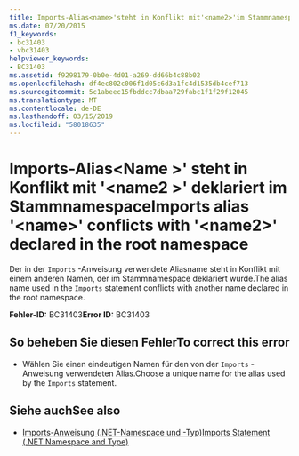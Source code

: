 ```yaml
---
title: Imports-Alias<name>'steht in Konflikt mit'<name2>'im Stammnamespace deklariert
ms.date: 07/20/2015
f1_keywords:
- bc31403
- vbc31403
helpviewer_keywords:
- BC31403
ms.assetid: f9298179-0b0e-4d01-a269-dd66b4c88b02
ms.openlocfilehash: df4ec802c006f1d05c6d3a1fc4d1535db4cef713
ms.sourcegitcommit: 5c1abeec15fbddcc7dbaa729fabc1f1f29f12045
ms.translationtype: MT
ms.contentlocale: de-DE
ms.lasthandoff: 03/15/2019
ms.locfileid: "58018635"
---
```

# <a name="imports-alias-name-conflicts-with-name2-declared-in-the-root-namespace"></a><span data-ttu-id="efa92-102">Imports-Alias\<Name >' steht in Konflikt mit '\<name2 >' deklariert im Stammnamespace</span><span class="sxs-lookup"><span data-stu-id="efa92-102">Imports alias '\<name>' conflicts with '\<name2>' declared in the root namespace</span></span>
<span data-ttu-id="efa92-103">Der in der `Imports` -Anweisung verwendete Aliasname steht in Konflikt mit einem anderen Namen, der im Stammnamespace deklariert wurde.</span><span class="sxs-lookup"><span data-stu-id="efa92-103">The alias name used in the `Imports` statement conflicts with another name declared in the root namespace.</span></span>  
  
 <span data-ttu-id="efa92-104">**Fehler-ID:** BC31403</span><span class="sxs-lookup"><span data-stu-id="efa92-104">**Error ID:** BC31403</span></span>  
  
## <a name="to-correct-this-error"></a><span data-ttu-id="efa92-105">So beheben Sie diesen Fehler</span><span class="sxs-lookup"><span data-stu-id="efa92-105">To correct this error</span></span>  
  
-   <span data-ttu-id="efa92-106">Wählen Sie einen eindeutigen Namen für den von der `Imports` -Anweisung verwendeten Alias.</span><span class="sxs-lookup"><span data-stu-id="efa92-106">Choose a unique name for the alias used by the `Imports` statement.</span></span>  
  
## <a name="see-also"></a><span data-ttu-id="efa92-107">Siehe auch</span><span class="sxs-lookup"><span data-stu-id="efa92-107">See also</span></span>

- [<span data-ttu-id="efa92-108">Imports-Anweisung (.NET-Namespace und -Typ)</span><span class="sxs-lookup"><span data-stu-id="efa92-108">Imports Statement (.NET Namespace and Type)</span></span>](../../visual-basic/language-reference/statements/imports-statement-net-namespace-and-type.md)
